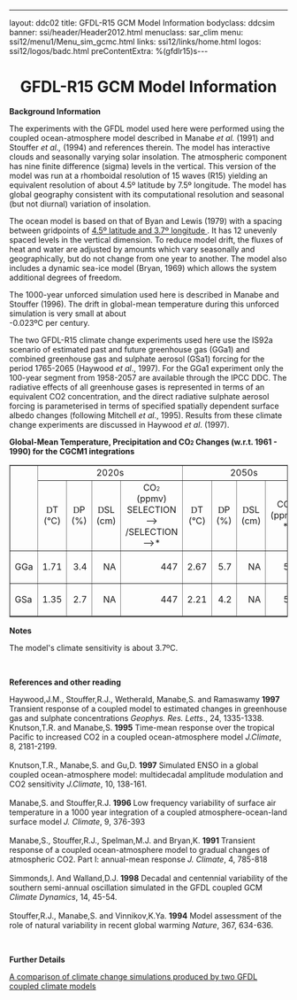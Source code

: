 ---
layout: ddc02
title: GFDL-R15 GCM Model Information
bodyclass: ddcsim
banner: ssi/header/Header2012.html
menuclass: sar_clim
menu: ssi12/menu1/Menu_sim_gcmc.html
links: ssi12/links/home.html
logos: ssi12/logos/badc.html
preContentExtra: %(gfdlr15)s---
 <div id="pagetitle">
 <h1 align="center">GFDL-R15 GCM Model Information </h1>
 </div>
 <!-- End of Page Title Block -->
 
 
 <!-- Insert Model Info Here -->
 <P><B>Background Information</B></P>
 
 <P>The experiments with the GFDL model used here were performed
 using the coupled ocean-atmosphere model described in Manabe <I>et
 al.</I> (1991) and Stouffer <I>et al.,</I> (1994) and references
 therein. The model has interactive clouds and seasonally varying
 solar insolation. The atmospheric component has nine finite difference
 (sigma) levels in the vertical. This version of the model was
 run at a rhomboidal resolution of 15 waves (R15) yielding an equivalent
 resolution of about 4.5&ordm; latitude by 7.5&ordm; longitude.
 The model has global geography consistent with its computational
 resolution and seasonal (but not diurnal) variation of insolation.</P>
 
 <P>The ocean model is based on that of Byan and Lewis (1979) with
 a spacing between gridpoints of <A HREF="gfdlr15_grid.html"
 >4.5&ordm; latitude and 3.7&ordm; longitude </A>.
 It has 12 unevenly spaced levels in the vertical dimension. To
 reduce model drift, the fluxes of heat and water are adjusted
 by amounts which vary seasonally and geographically, but do not
 change from one year to another. The model also includes a dynamic
 sea-ice model (Bryan, 1969) which allows the system additional
 degrees of freedom.</P>
 
 <P>The 1000-year unforced simulation used here is described in
 Manabe and Stouffer (1996). The drift in global-mean temperature
 during this unforced simulation is very small at about <BR>
 -0.023&ordm;C per century.</P>
 
 <P>The two GFDL-R15 climate change experiments used here use the
 IS92a scenario of estimated past and future greenhouse gas (GGa1)
 and combined greenhouse gas and sulphate aerosol (GSa1) forcing
 for the period 1765-2065 (Haywood <I>et al</I>., 1997). For the
 GGa1 experiment only the 100-year segment from 1958-2057 are available
 through the IPCC DDC. The radiative effects of all greenhouse
 gases is represented in terms of an equivalent CO2 concentration,
 and the direct radiative sulphate aerosol forcing is parameterised
 in terms of specified spatially dependent surface albedo changes
 (following Mitchell <I>et al</I>., 1995). Results from these climate
 change experiments are discussed in Haywood <I>et al</I>. (1997).</P>
 
 
 <P><B>Global-Mean Temperature, Precipitation and CO<FONT SIZE="-2">2</FONT> Changes
 (w.r.t. 1961 - 1990) for the CGCM1 integrations</B></P>
 
 <TABLE WIDTH="95%" BORDER="1" align="center" CELLPADDING="0" CELLSPACING="2">
 <TR>
 <TD ROWSPAN="2" ></TD>
 <TD COLSPAN="4" align="center">2020s</TD>
 <TD COLSPAN="4" align="center">2050s</TD>
 <TD COLSPAN="4" align="center">2080s</TD>
 </TR>
 <TR>
 <TD ALIGN="CENTER" HEIGHT="17" WIDTH="8%"><FONT FACE="Symbol">D</FONT>T
 <BR CLEAR="ALL">(&deg;C)</TD>
 <TD ALIGN="CENTER" WIDTH="8%"><FONT FACE="Symbol">D</FONT>P<BR
 CLEAR="ALL">(%)</TD>
 <TD ALIGN="CENTER" WIDTH="8%"><FONT FACE="Symbol">D</FONT>SL<BR
 CLEAR="ALL">(cm)</TD>
 <TD ALIGN="CENTER" WIDTH="8%">CO<FONT SIZE="-2">2 </FONT><BR
 CLEAR="ALL">(ppmv) SELECTION--> /SELECTION-->*</TD>
 <TD ALIGN="CENTER" WIDTH="8%"><FONT FACE="Symbol">D</FONT>T<BR
 CLEAR="ALL">(&deg;C)</TD>
 <TD ALIGN="CENTER" WIDTH="8%"><FONT FACE="Symbol">D</FONT>P <BR
 CLEAR="ALL">(%)</TD>
 <TD ALIGN="CENTER" WIDTH="8%"><FONT FACE="Symbol">D</FONT>SL<BR
 CLEAR="ALL">(cm)</TD>
 <TD ALIGN="CENTER" WIDTH="10%">CO<FONT SIZE="-2">2</FONT><BR
 CLEAR="ALL">(ppmv) *</TD>
 <TD ALIGN="CENTER" WIDTH="8%"><FONT FACE="Symbol">D</FONT>T<BR
 CLEAR="ALL">(&deg;C)</TD>
 <TD ALIGN="CENTER" WIDTH="8%"><FONT FACE="Symbol">D</FONT>P<BR
 CLEAR="ALL">(%)</TD>
 <TD ALIGN="CENTER" WIDTH="8%"><FONT FACE="Symbol">D</FONT>SL<BR
 CLEAR="ALL">(cm)</TD>
 <TD ALIGN="CENTER" WIDTH="8%">CO<FONT SIZE="-2">2</FONT><BR
 CLEAR="ALL">(ppmv) *</TD>
 </TR>
 <TR>
 <TD WIDTH="8%">GGa</TD>
 <TD WIDTH="8%">
 <P ALIGN=RIGHT>1.71</TD>
 <TD WIDTH="8%">
 <P ALIGN=RIGHT>3.4</TD>
 <TD WIDTH="8%">
 <P ALIGN=RIGHT>NA</TD>
 <TD WIDTH="8%">
 <P ALIGN=RIGHT>447</TD>
 <TD WIDTH="8%">
 <P ALIGN=RIGHT>2.67</TD>
 <TD WIDTH="8%">
 <P ALIGN=RIGHT>5.7</TD>
 <TD WIDTH="8%">
 <P ALIGN=RIGHT>NA</TD>
 <TD WIDTH="10%">
 <P ALIGN=RIGHT>554</TD>
 <TD WIDTH="8%">
 <P ALIGN=RIGHT>NA</TD>
 <TD WIDTH="8%">
 <P ALIGN=RIGHT>NA</TD>
 <TD WIDTH="8%">
 <P ALIGN=RIGHT>NA</TD>
 <TD WIDTH="8%">
 <P ALIGN=RIGHT>NA</TD>
 </TR>
 <TR>
 <TD WIDTH="8%">GSa</TD>
 <TD WIDTH="8%">
 <P ALIGN=RIGHT>1.35</TD>
 <TD WIDTH="8%">
 <P ALIGN=RIGHT>2.7</TD>
 <TD WIDTH="8%">
 <P ALIGN=RIGHT>NA</TD>
 <TD WIDTH="8%">
 <P ALIGN=RIGHT>447</TD>
 <TD WIDTH="8%">
 <P ALIGN=RIGHT>2.21</TD>
 <TD WIDTH="8%">
 <P ALIGN=RIGHT>4.2</TD>
 <TD WIDTH="8%">
 <P ALIGN=RIGHT>NA</TD>
 <TD WIDTH="10%">
 <P ALIGN=RIGHT>554</TD>
 <TD WIDTH="8%">
 <P ALIGN=RIGHT>NA</TD>
 <TD WIDTH="8%">
 <P ALIGN=RIGHT>NA</TD>
 <TD WIDTH="8%">
 <P ALIGN=RIGHT>NA</TD>
 <TD WIDTH="8%">
 <P ALIGN=RIGHT>NA</TD>
 </TR>
 </TABLE>
 
 
 <P><B>Notes</B></P>
 <P>The model's climate sensitivity is about 3.7&ordm;C.</P>
 
 <p>&nbsp;</p>
 
 <P><B>References and other reading</B></P>
 
 <P>Haywood,J.M., Stouffer,R.J., Wetherald, Manabe,S. and Ramaswamy
 <B>1997</B> Transient response of a coupled model to estimated
 changes in greenhouse gas and sulphate concentrations <I>Geophys.
 Res. Letts</I>., 24, 1335-1338.<BR>
 Knutson,T.R. and Manabe,S. <B>1995</B> Time-mean response over
 the tropical Pacific to increased CO2 in a coupled ocean-atmosphere
 model <I>J.Climate</I>, 8, 2181-2199.<BR>
 <BR>
 Knutson,T.R., Manabe,S. and Gu,D. <B>1997</B> Simulated ENSO in
 a global coupled ocean-atmosphere model: multidecadal amplitude
 modulation and CO2 sensitivity <I>J.Climate</I>, 10, 138-161.<BR>
 <BR>
 Manabe,S. and Stouffer,R.J. <B>1996 </B>Low frequency variability
 of surface air temperature in a 1000 year integration of a coupled
 atmosphere-ocean-land surface model<B><I> </I></B><I>J. Climate</I>,
 9, 376-393<BR>
 <BR>
 Manabe,S., Stouffer,R.J., Spelman,M.J. and Bryan,K. <B>1991</B>
 Transient response of a coupled ocean-atmosphere model to gradual
 changes of atmospheric CO2. Part I: annual-mean response <I>J.
 Climate</I>, 4, 785-818<BR>
 <BR>
 Simmonds,I. And Walland,D.J. <B>1998</B> Decadal and centennial
 variability of the southern semi-annual oscillation simulated
 in the GFDL coupled GCM <I>Climate Dynamics</I>, 14, 45-54.<BR>
 <BR>
 Stouffer,R.J., Manabe,S. and Vinnikov,K.Ya. <B>1994</B> Model
 assessment of the role of natural variability in recent global
 warming <I>Nature</I>, 367, 634-636.</P>
 
 <p>&nbsp;</p>
 
 <P><B>Further Details</B></P>
 
 <P><A HREF="http://dx.doi.org/10.1016/S0921-8181(02)00192-3">A comparison of climate change simulations produced by two GFDL coupled climate models</A>
 
 <p>&nbsp;</p>
 
 
 
 <p></p>
 
 <!-- end of center column -->
